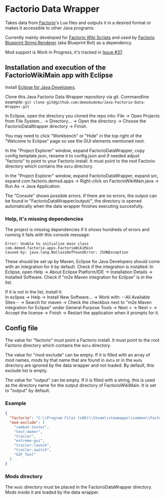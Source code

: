 # Factorio Data Wrapper

Takes data from [Factorio](factorio.com)'s Lua files and outputs it in a desired format or makes it accessible to other Java programs.

Currently mainly developed for [Factorio Wiki Scripts](https://github.com/Bilka2/Wiki-scripts) and used by [Factorio Blueprint String Renderer](https://github.com/demodude4u/Factorio-FBSR) (aka Blueprint Bot) as a dependency.

Mod support is Work in Progress, it's tracked in [Issue #37](https://github.com/demodude4u/Java-Factorio-Data-Wrapper/issues/37).

## Installation and execution of the FactorioWikiMain app with Eclipse

Install [Eclipse for Java Developers](https://www.eclipse.org/downloads/packages/).

Clone this Java Factorio Data Wrapper repository via git. Commandline example: `git clone git@github.com:demodude4u/Java-Factorio-Data-Wrapper.git`

In Eclipse, open the directory you cloned the repo into: File -> Open Projects from File System... -> Directory... -> Open the directory -> Choose the FactorioDataWrapper directory -> Finish.

You may need to click "Workbench" or "Hide" in the top right of the "Welcome to Eclipse" page so see the GUI elements mentioned next.

In the "Project Explorer" window, expand FactorioDataWrapper, copy config.template.json, rename it to config.json and if needed adjust "factorio" to point to your Factorio install. It must point to the root Factorio directory which contains the `data` directory.

In the "Project Explorer" window, expand FactorioDataWrapper, expand src, expand com.factorio.demod.apps -> Right-click on FactorioWikiMain.java -> Run As -> Java Application.

The "Console" shows possible errors. If there are no errors, the output can be found in "FactorioDataWrapper/output/", the directory is opened automatically when the data wrapper finishes executing succesfully.

<!-- Tested with Eclipse Platform Version 2020-03 (4.15) on openSUSE Tumbleweed snapshot 20230103, installed Eclipse with `sudo zypper in eclipse-jdt` instead of link.

Tested with Eclipse IDE for Java Developers Version 2022-12 (4.26.0) on Windows 10.
-->
### Help, it's missing dependencies

The project is missing dependencies if it shows hundreds of errors and running it fails with this console message:
```
Error: Unable to initialize main class com.demod.factorio.apps.FactorioWikiMain
Caused by: java.lang.NoClassDefFoundError: JSONException
```
These should be set up by Maven, Eclipse for Java Developers should come with an integration for it by default. Check if the integration is installed: In Eclipse, open Help -> About Eclipse Platform/IDE -> Installation Details -> Installed Software. Check if "m2e Maven integration for Eclipse" is in the list.

If it is not in the list, install it:  
In eclipse -> Help -> Install New Software... -> Work with: --All Available Sites-- -> Search for maven -> Check the checkbox next to "m2e Maven integration for Eclipse" under General Purpose Tools -> Next > -> Next > -> Accept the license -> Finish -> Restart the application when it prompts for it.

## Config file

The value for "factorio" must point a Factorio install. It must point to the root Factorio directory which contains the `data` directory.

The value for "mod-exclude" can be empty. If it is filled with an array of mod names, mods by that name that are found in `data` or in the `mods` directory are ignored by the data wrapper and not loaded. By default, this exclude list is empty.

The value for "output" can be empty. If it is filled with a string, this is used as the directory name for the output directory of FactorioWikiMain. It is set to "output" by default.

### Example

```json
{
  "factorio": "C:\\Program Files (x86)\\Steam\\steamapps\\common\\Factorio",
  "mod-exclude": [
    "combat-tester",
    "test-maker",
    "trailer",
    "extreme-gui",
    "trailer-launch",
    "trailer-switch",
    "GIF_Tool"
  ]
}
```

### Mods directory

The `mods` directory must be placed in the FactorioDataWrapper directory. Mods inside it are loaded by the data wrapper.
